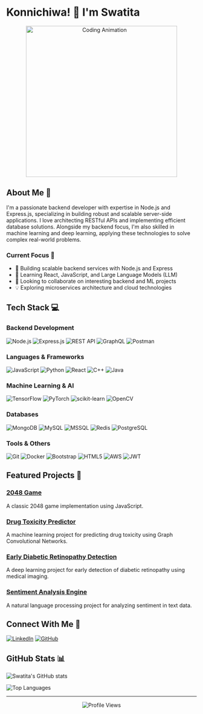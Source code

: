 # Konnichiwa! 👋 I'm Swatita

<div align="center">
  <img src="https://camo.githubusercontent.com/04a821c9ae8bc91c3678f91b04a9defc870b17089904968cbaf2145165bf5a58/68747470733a2f2f67696666696c65732e616c706861636f646572732e636f6d2f3239372f323937302e676966" alt="Coding Animation" width="400"/>
</div>

## About Me 🚀

I'm a passionate backend developer with expertise in Node.js and Express.js, specializing in building robust and scalable server-side applications. I love architecting RESTful APIs and implementing efficient database solutions. Alongside my backend focus, I'm also skilled in machine learning and deep learning, applying these technologies to solve complex real-world problems.

### Current Focus 🎯
- 🔭 Building scalable backend services with Node.js and Express
- 🌱 Learning React, JavaScript, and Large Language Models (LLM)
- 👯 Looking to collaborate on interesting backend and ML projects
- 💡 Exploring microservices architecture and cloud technologies

## Tech Stack 💻

### Backend Development
![Node.js](https://img.shields.io/badge/Node.js-339933?style=for-the-badge&logo=nodedotjs&logoColor=white)
![Express.js](https://img.shields.io/badge/Express.js-000000?style=for-the-badge&logo=express&logoColor=white)
![REST API](https://img.shields.io/badge/REST_API-FF6F00?style=for-the-badge&logo=rest&logoColor=white)
![GraphQL](https://img.shields.io/badge/GraphQL-E10098?style=for-the-badge&logo=graphql&logoColor=white)
![Postman](https://img.shields.io/badge/Postman-FF6C37?style=for-the-badge&logo=postman&logoColor=white)

### Languages & Frameworks
![JavaScript](https://img.shields.io/badge/JavaScript-F7DF1E?style=for-the-badge&logo=javascript&logoColor=black)
![Python](https://img.shields.io/badge/Python-3776AB?style=for-the-badge&logo=python&logoColor=white)
![React](https://img.shields.io/badge/React-20232A?style=for-the-badge&logo=react&logoColor=61DAFB)
![C++](https://img.shields.io/badge/C%2B%2B-00599C?style=for-the-badge&logo=c%2B%2B&logoColor=white)
![Java](https://img.shields.io/badge/Java-ED8B00?style=for-the-badge&logo=java&logoColor=white)

### Machine Learning & AI
![TensorFlow](https://img.shields.io/badge/TensorFlow-FF6F00?style=for-the-badge&logo=tensorflow&logoColor=white)
![PyTorch](https://img.shields.io/badge/PyTorch-EE4C2C?style=for-the-badge&logo=pytorch&logoColor=white)
![scikit-learn](https://img.shields.io/badge/scikit_learn-F7931E?style=for-the-badge&logo=scikit-learn&logoColor=white)
![OpenCV](https://img.shields.io/badge/OpenCV-27338e?style=for-the-badge&logo=opencv&logoColor=white)

### Databases
![MongoDB](https://img.shields.io/badge/MongoDB-4EA94B?style=for-the-badge&logo=mongodb&logoColor=white)
![MySQL](https://img.shields.io/badge/MySQL-00000F?style=for-the-badge&logo=mysql&logoColor=white)
![MSSQL](https://img.shields.io/badge/MSSQL-CC2927?style=for-the-badge&logo=microsoft-sql-server&logoColor=white)
![Redis](https://img.shields.io/badge/Redis-DC382D?style=for-the-badge&logo=redis&logoColor=white)
![PostgreSQL](https://img.shields.io/badge/PostgreSQL-316192?style=for-the-badge&logo=postgresql&logoColor=white)

### Tools & Others
![Git](https://img.shields.io/badge/Git-F05032?style=for-the-badge&logo=git&logoColor=white)
![Docker](https://img.shields.io/badge/Docker-2496ED?style=for-the-badge&logo=docker&logoColor=white)
![Bootstrap](https://img.shields.io/badge/Bootstrap-563D7C?style=for-the-badge&logo=bootstrap&logoColor=white)
![HTML5](https://img.shields.io/badge/HTML5-E34F26?style=for-the-badge&logo=html5&logoColor=white)
![AWS](https://img.shields.io/badge/AWS-232F3E?style=for-the-badge&logo=amazon-aws&logoColor=white)
![JWT](https://img.shields.io/badge/JWT-000000?style=for-the-badge&logo=JSON%20web%20tokens&logoColor=white)

## Featured Projects 🌟

### [2048 Game](https://github.com/swatuu0602/2048_GAME)
A classic 2048 game implementation using JavaScript.

### [Drug Toxicity Predictor](https://github.com/swatuu0602/THE_DRUG_TOXICITY_PREDICTOR_GCN)
A machine learning project for predicting drug toxicity using Graph Convolutional Networks.

### [Early Diabetic Retinopathy Detection](https://github.com/swatuu0602/Early-diabetic-retinopathy)
A deep learning project for early detection of diabetic retinopathy using medical imaging.

### [Sentiment Analysis Engine](https://github.com/swatuu0602/Sentiment-Analysis-Engine)
A natural language processing project for analyzing sentiment in text data.

## Connect With Me 🤝

[![LinkedIn](https://img.shields.io/badge/LinkedIn-0077B5?style=for-the-badge&logo=linkedin&logoColor=white)](https://linkedin.com/in/swatita-dash-9781aa21b/)
[![GitHub](https://img.shields.io/badge/GitHub-100000?style=for-the-badge&logo=github&logoColor=white)](https://github.com/swatuu0602)

## GitHub Stats 📊

![Swatita's GitHub stats](https://github-readme-stats.vercel.app/api?username=swatuu0602&show_icons=true&theme=radical)

![Top Languages](https://github-readme-stats.vercel.app/api/top-langs/?username=swatuu0602&layout=compact&theme=radical)

---

<div align="center">
  <img src="https://komarev.com/ghpvc/?username=swatuu0602&style=flat-square&color=blue" alt="Profile Views"/>
</div>
